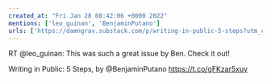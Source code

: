 ```yaml
---
created_at: "Fri Jan 28 08:42:06 +0000 2022"
mentions: ['leo_guinan', 'BenjaminPutano']
urls: ['https://damngrav.substack.com/p/writing-in-public-5-steps?utm_campaign=post&utm_medium=email']
---
```


RT @leo_guinan: This was such a great issue by Ben. Check it out!

Writing in Public: 5 Steps, by @BenjaminPutano https://t.co/gFKzar5xuy